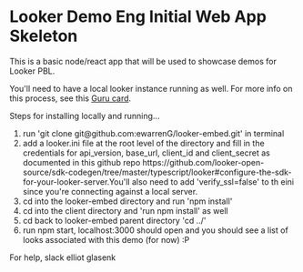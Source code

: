 # Looker Demo Eng Initial Web App Skeleton

This is a basic node/react app that will be used to showcase demos for Looker PBL.

You'll need to have a local looker instance running as well. For more info on this process, see this [Guru card](https://app.getguru.com/card/eckbn9Kc/How-to-install-a-local-Looker-instance?q=installing%20looker%20locally).

Steps for installing locally and running...

<ol>
<li>run 'git clone git@github.com:ewarrenG/looker-embed.git' in terminal</li>
<li>add a looker.ini file at the root level of the directory and fill in the credentials for api_version, base_url, client_id and client_secret as documented in this github repo 
https://github.com/looker-open-source/sdk-codegen/tree/master/typescript/looker#configure-the-sdk-for-your-looker-server.You'll also need to add 'verify_ssl=false' to th eini since you're connecting against a local server. 
<li>cd into the looker-embed directory and run 'npm install'</li>
<li>cd into the client directory and 'run npm install' as well</li>
<li>cd back to looker-embed parent directory 'cd ../'</li>
<li>run npm start, localhost:3000 should open and you should see a list of looks associated with this demo (for now) :P</li>
</ol>

For help, slack elliot glasenk